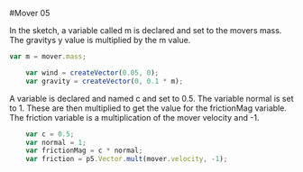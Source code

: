 #Mover 05

In the sketch, a variable called m is declared and set to the movers mass. The gravitys y value is multiplied by the m value.

```js
var m = mover.mass;

    var wind = createVector(0.05, 0);
    var gravity = createVector(0, 0.1 * m);
```

A variable is declared and named c and set to 0.5. The variable normal is set to 1. These are then multiplied to get the value for the frictionMag variable. The friction variable is a multiplication of the mover velocity and -1.

```js
	var c = 0.5;
    var normal = 1;
    var frictionMag = c * normal;
    var friction = p5.Vector.mult(mover.velocity, -1);  
```